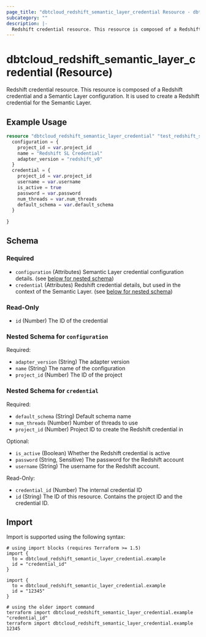 ```yaml
---
page_title: "dbtcloud_redshift_semantic_layer_credential Resource - dbtcloud"
subcategory: ""
description: |-
  Redshift credential resource. This resource is composed of a Redshift credential and a Semantic Layer configuration. It is used to create a Redshift credential for the Semantic Layer.
---
```


# dbtcloud_redshift_semantic_layer_credential (Resource)


Redshift credential resource. This resource is composed of a Redshift credential and a Semantic Layer configuration. It is used to create a Redshift credential for the Semantic Layer.

## Example Usage

```terraform
resource "dbtcloud_redshift_semantic_layer_credential" "test_redshift_semantic_layer_credential" {
  configuration = {
    project_id = var.project_id
	name = "Redshift SL Credential"
	adapter_version = "redshift_v0"
  }
  credential = {
  	project_id = var.project_id
	username = var.username
	is_active = true
	password = var.password
	num_threads = var.num_threads
	default_schema = var.default_schema
  }
  
}
```

<!-- schema generated by tfplugindocs -->
## Schema

### Required

- `configuration` (Attributes) Semantic Layer credential configuration details. (see [below for nested schema](#nestedatt--configuration))
- `credential` (Attributes) Redshift credential details, but used in the context of the Semantic Layer. (see [below for nested schema](#nestedatt--credential))

### Read-Only

- `id` (Number) The ID of the credential

<a id="nestedatt--configuration"></a>
### Nested Schema for `configuration`

Required:

- `adapter_version` (String) The adapter version
- `name` (String) The name of the configuration
- `project_id` (Number) The ID of the project


<a id="nestedatt--credential"></a>
### Nested Schema for `credential`

Required:

- `default_schema` (String) Default schema name
- `num_threads` (Number) Number of threads to use
- `project_id` (Number) Project ID to create the Redshift credential in

Optional:

- `is_active` (Boolean) Whether the Redshift credential is active
- `password` (String, Sensitive) The password for the Redshift account
- `username` (String) The username for the Redshift account.

Read-Only:

- `credential_id` (Number) The internal credential ID
- `id` (String) The ID of this resource. Contains the project ID and the credential ID.

## Import

Import is supported using the following syntax:

```shell
# using import blocks (requires Terraform >= 1.5)
import {
  to = dbtcloud_redshift_semantic_layer_credential.example
  id = "credential_id"
}

import {
  to = dbtcloud_redshift_semantic_layer_credential.example
  id = "12345"
}

# using the older import command
terraform import dbtcloud_redshift_semantic_layer_credential.example "credential_id"
terraform import dbtcloud_redshift_semantic_layer_credential.example 12345
```
